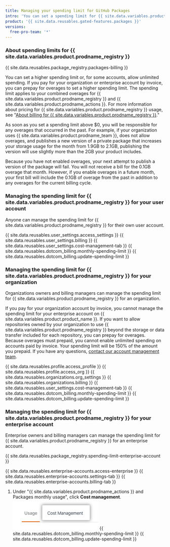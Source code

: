 ```yaml
---
title: Managing your spending limit for GitHub Packages
intro: 'You can set a spending limit for {{ site.data.variables.product.prodname_registry }} usage.'
product: '{{ site.data.reusables.gated-features.packages }}'
versions:
  free-pro-team: '*'
---
```


### About spending limits for {{ site.data.variables.product.prodname_registry }}

{{ site.data.reusables.package_registry.packages-billing }}

You can set a higher spending limit or, for some accounts, allow unlimited spending. If you pay for your organization or enterprise account by invoice, you can prepay for overages to set a higher spending limit. The spending limit applies to your combined overages for {{ site.data.variables.product.prodname_registry }} and {{ site.data.variables.product.prodname_actions }}. For more information about pricing for {{ site.data.variables.product.prodname_registry }} usage, see "[About billing for {{ site.data.variables.product.prodname_registry }}](/github/setting-up-and-managing-billing-and-payments-on-github/about-billing-for-github-packages)."

As soon as you set a spending limit above $0, you will be responsible for any overages that occurred in the past. For example, if your organization uses {{ site.data.variables.product.prodname_team }}, does not allow overages, and publishes a new version of a private package that increases your storage usage for the month from 1.9GB to 2.1GB, publishing the version will use slightly more than the 2GB your product includes.

Because you have not enabled overages, your next attempt to publish a version of the package will fail. You will not receive a bill for the 0.1GB overage that month. However, if you enable overages in a future month, your first bill will include the 0.1GB of overage from the past in addition to any overages for the current billing cycle.

### Managing the spending limit for {{ site.data.variables.product.prodname_registry }} for your user account

Anyone can manage the spending limit for {{ site.data.variables.product.prodname_registry }} for their own user account.

{{ site.data.reusables.user_settings.access_settings }}
{{ site.data.reusables.user_settings.billing }}
{{ site.data.reusables.user_settings.cost-management-tab }}
{{ site.data.reusables.dotcom_billing.monthly-spending-limit }}
{{ site.data.reusables.dotcom_billing.update-spending-limit }}

### Managing the spending limit for {{ site.data.variables.product.prodname_registry }} for your organization

Organizations owners and billing managers can manage the spending limit for {{ site.data.variables.product.prodname_registry }} for an organization.

If you pay for your organization account by invoice, you cannot manage the spending limit for your enterprise account on {{ site.data.variables.product.product_name }}. If you want to allow repositories owned by your organization to use {{ site.data.variables.product.prodname_registry }} beyond the storage or data transfer included for each repository, you can prepay for overages. Because overages must prepaid, you cannot enable unlimited spending on accounts paid by invoice. Your spending limit will be 150% of the amount you prepaid. If you have any questions, [contact our account management team](https://enterprise.github.com/contact).

{{ site.data.reusables.profile.access_profile }}
{{ site.data.reusables.profile.access_org }}
{{ site.data.reusables.organizations.org_settings }}
{{ site.data.reusables.organizations.billing }}
{{ site.data.reusables.user_settings.cost-management-tab }}
{{ site.data.reusables.dotcom_billing.monthly-spending-limit }}
{{ site.data.reusables.dotcom_billing.update-spending-limit }}

### Managing the spending limit for {{ site.data.variables.product.prodname_registry }} for your enterprise account

Enterprise owners and billing managers can manage the spending limit for {{ site.data.variables.product.prodname_registry }} for an enterprise account.

{{ site.data.reusables.package_registry.spending-limit-enterprise-account }}

{{ site.data.reusables.enterprise-accounts.access-enterprise }}
{{ site.data.reusables.enterprise-accounts.settings-tab }}
{{ site.data.reusables.enterprise-accounts.billing-tab }}
1. Under "{{ site.data.variables.product.prodname_actions }} and Packages monthly usage", click **Cost management**. ![Cost management tab](/assets/images/help/settings/cost-management-tab-enterprise.png)
{{ site.data.reusables.dotcom_billing.monthly-spending-limit }}
{{ site.data.reusables.dotcom_billing.update-spending-limit }}
